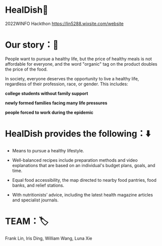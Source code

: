 # HealDish🥕
2022WINFO Hackthon
https://lin5288.wixsite.com/website

# Our story：📖

People want to pursue a healthy life, but the price of healthy meals is not affordable for everyone, and the word "organic" tag on the product doubles the price of the food.

In society, everyone deserves the opportunity to live a healthy life, regardless of their profession, race, or gender. This includes: 

**college students without family support**

**newly formed families facing many life pressures**

**people forced to work during the epidemic** 

    
# HealDish provides the following：⬇️

- Means to pursue a healthy lifestyle.

- Well-balanced recipes include preparation methods and video explanations that are based on an individual's budget plans, goals, and time. 

- Equal food accessibility, the map directed to nearby food pantries, food banks, and relief stations. 

- With nutritionists’ advice, including the latest health magazine articles and specialist journals.


# TEAM：🏷️
Frank Lin, Iris Ding, William Wang, Luna Xie
